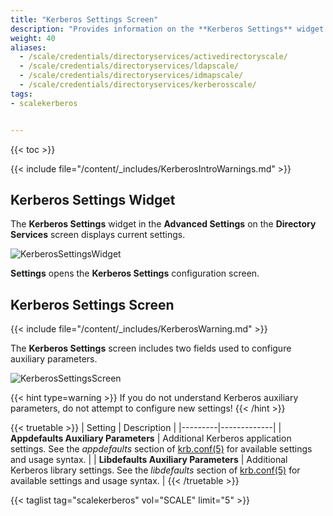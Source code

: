 ```yaml
---
title: "Kerberos Settings Screen"
description: "Provides information on the **Kerberos Settings** widget and configuration screen settings."
weight: 40
aliases:
  - /scale/credentials/directoryservices/activedirectoryscale/
  - /scale/credentials/directoryservices/ldapscale/
  - /scale/credentials/directoryservices/idmapscale/
  - /scale/credentials/directoryservices/kerberosscale/
tags:
- scalekerberos


---
```


{{< toc >}}


{{< include file="/content/_includes/KerberosIntroWarnings.md" >}}

## Kerberos Settings Widget


The **Kerberos Settings** widget in the **Advanced Settings** on the **Directory Services** screen displays current settings.

![KerberosSettingsWidget](/images/SCALE/Credentials/KerberosSettingsWidget.png "Kerberos Settings Widget")

**Settings** opens the **Kerberos Settings** configuration screen.

## Kerberos Settings Screen

{{< include file="/content/_includes/KerberosWarning.md" >}}

The **Kerberos Settings** screen includes two fields used to configure auxiliary parameters.

![KerberosSettingsScreen](/images/SCALE/Credentials/KerberosSettingsScreen.png "Kerberos Settings Screen")

{{< hint type=warning >}}
If you do not understand Kerberos auxiliary parameters, do not attempt to configure new settings!
{{< /hint >}}

{{< truetable >}}
| Setting | Description |
|---------|-------------|
| **Appdefaults Auxiliary Parameters** | Additional Kerberos application settings. See the  *appdefaults* section of [krb.conf(5)](https://web.mit.edu/kerberos/krb5-1.12/doc/admin/conf_files/krb5_conf.html) for available settings and usage syntax. |
| **Libdefaults Auxiliary Parameters** | Additional Kerberos library settings. See the *libdefaults* section of [krb.conf(5)](https://web.mit.edu/kerberos/krb5-1.12/doc/admin/conf_files/krb5_conf.html) for available settings and usage syntax. |
{{< /truetable >}}

{{< taglist tag="scalekerberos" vol="SCALE" limit="5" >}}
